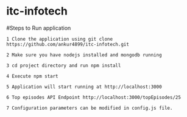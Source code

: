 # itc-infotech

#Steps to Run application

`1 Clone the application using git clone https://github.com/ankur4899/itc-infotech.git`

`2 Make sure you have nodejs installed and mongodb running`

`3 cd project directory and run npm install`

`4 Execute npm start`

`5 Application will start running at http://localhost:3000`

`6 Top episodes API Endpoint http://localhost:3000/topEpisodes/25`

`7 Configuration parameters can be modified in config.js file.`
